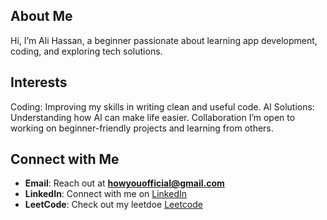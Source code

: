 ## About Me
Hi, I’m Ali Hassan, a beginner passionate about learning app development, coding, and exploring tech solutions.

## Interests
Coding: Improving my skills in writing clean and useful code.
AI Solutions: Understanding how AI can make life easier.
Collaboration
I’m open to working on beginner-friendly projects and learning from others.

## Connect with Me
- **Email**: Reach out at **howyouofficial@gmail.com**
- **LinkedIn**: Connect with me on [LinkedIn](https://www.linkedin.com/in/ali-hassan-8b7609327/)
- **LeetCode**: Check out my leetdoe [Leetcode](https://leetcode.com/u/howyoucode/)